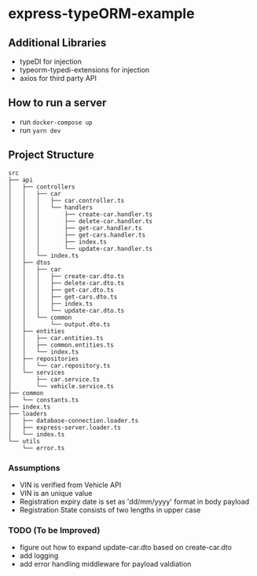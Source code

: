 # express-typeORM-example

## Additional Libraries
- typeDI for injection
- typeorm-typedi-extensions for injection
- axios for third party API

## How to run a server
- run `docker-compose up`
- run `yarn dev`

## Project Structure
```
src
├── api
│   ├── controllers
│   │   ├── car
│   │   │   ├── car.controller.ts
│   │   │   └── handlers
│   │   │       ├── create-car.handler.ts
│   │   │       ├── delete-car.handler.ts
│   │   │       ├── get-car.handler.ts
│   │   │       ├── get-cars.handler.ts
│   │   │       ├── index.ts
│   │   │       └── update-car.handler.ts
│   │   └── index.ts
│   ├── dtos
│   │   ├── car
│   │   │   ├── create-car.dto.ts
│   │   │   ├── delete-car.dto.ts
│   │   │   ├── get-car.dto.ts
│   │   │   ├── get-cars.dto.ts
│   │   │   ├── index.ts
│   │   │   └── update-car.dto.ts
│   │   └── common
│   │       └── output.dto.ts
│   ├── entities
│   │   ├── car.entities.ts
│   │   ├── common.entities.ts
│   │   └── index.ts
│   ├── repositories
│   │   └── car.repository.ts
│   └── services
│       ├── car.service.ts
│       └── vehicle.service.ts
├── common
│   └── constants.ts
├── index.ts
├── loaders
│   ├── database-connection.loader.ts
│   ├── express-server.loader.ts
│   └── index.ts
└── utils
    └── error.ts
```

### Assumptions
- VIN is verified from Vehicle API
- VIN is an unique value
- Registration expiry date is set as 'dd/mm/yyyy' format in body payload
- Registration State consists of two lengths in upper case

### TODO (To be Improved)
- figure out how to expand update-car.dto based on create-car.dto
- add logging
- add error handling middleware for payload valdiation
